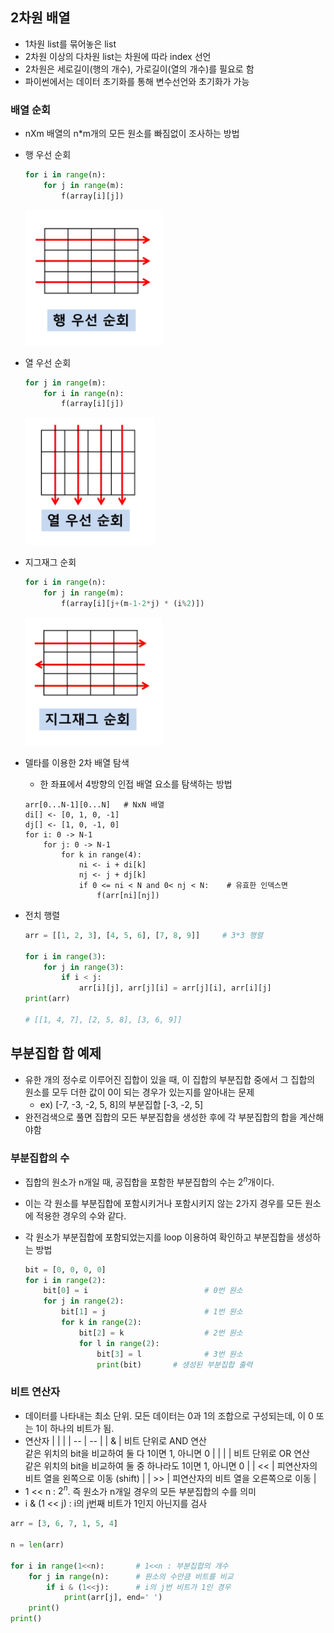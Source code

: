 ## 2차원 배열

- 1차원 list를 묶어놓은 list
- 2차원 이상의 다차원 list는 차원에 따라 index 선언
- 2차원은 세로길이(행의 개수), 가로길이(열의 개수)를 필요로 함
- 파이썬에서는 데이터 초기화를 통해 변수선언와 초기화가 가능

### 배열 순회

- nXm 배열의 n*m개의 모든 원소를 빠짐없이 조사하는 방법

- 행 우선 순회
    
    ```python
    for i in range(n):
    	for j in range(m):
    		f(array[i][j])   
    ```
    

    ![Untitled](./asset/row.png)

- 열 우선 순회
    
    ```python
    for j in range(m):
    	for i in range(n):
    		f(array[i][j])
    ```
    

    ![Untitled](./asset/column.png)

- 지그재그 순회
    
    ```python
    for i in range(n):
    	for j in range(m):
    		f(array[i][j+(m-1-2*j) * (i%2)])
    ```
    

    ![Untitled](./asset/zigzag.png)

- 델타를 이용한 2차 배열 탐색
    - 한 좌표에서 4방향의 인접 배열 요소를 탐색하는 방법
    
    ```
    arr[0...N-1][0...N]   # NxN 배열
    di[] <- [0, 1, 0, -1]
    dj[] <- [1, 0, -1, 0]
    for i: 0 -> N-1
    	for j: 0 -> N-1
    		for k in range(4):
    			ni <- i + di[k]
    			nj <- j + dj[k]
    			if 0 <= ni < N and 0< nj < N:    # 유효한 인덱스면
    				f(arr[ni][nj])
    ```
    

- 전치 행렬
    
    ```python
    arr = [[1, 2, 3], [4, 5, 6], [7, 8, 9]]     # 3*3 행렬
    
    for i in range(3):
        for j in range(3):
            if i < j:
                arr[i][j], arr[j][i] = arr[j][i], arr[i][j]
    print(arr)
    
    # [[1, 4, 7], [2, 5, 8], [3, 6, 9]]
    ```
    



## 부분집합 합 예제


- 유한 개의 정수로 이루어진 집합이 있을 때, 이 집합의 부분집합 중에서 그 집합의 원소를 모두 더한 값이 0이 되는 경우가 있는지를 알아내는 문제
    - ex) [-7, -3, -2, 5, 8]의 부분집합 [-3, -2, 5]
- 완전검색으로 풀면 집합의 모든 부분집합을 생성한 후에 각 부분집합의 합을 계산해야함

### 부분집합의 수

- 집합의 원소가 n개일 때, 공집합을 포함한 부분집합의 수는 $2^n$개이다.
- 이는 각 원소를 부분집합에 포함시키거나 포함시키지 않는 2가지 경우를 모든 원소에 적용한 경우의 수와 같다.
- 각 원소가 부분집합에 포함되었는지를 loop 이용하여 확인하고 부분집합을 생성하는 방법
    
    ```python
    bit = [0, 0, 0, 0]
    for i in range(2):
        bit[0] = i                          # 0번 원소
        for j in range(2):
            bit[1] = j                      # 1번 원소
            for k in range(2):
                bit[2] = k                  # 2번 원소
                for l in range(2):
                    bit[3] = l              # 3번 원소
                    print(bit)       # 생성된 부분집합 출력
    ```
    

### 비트 연산자

- 데이터를 나타내는 최소 단위. 모든 데이터는 0과 1의 조합으로 구성되는데, 이 0 또는 1이 하나의 비트가 됨.
- 연산자
    | | |
    | -- | -- |
    | & | 비트 단위로 AND 연산 <br>같은 위치의 bit을 비교하여 둘 다 1이면 1, 아니면 0 |
    | \| | 비트 단위로 OR 연산 <br>같은 위치의 bit을 비교하여 둘 중 하나라도 1이면 1, 아니면 0 |
    | << | 피연산자의 비트 열을 왼쪽으로 이동 (shift) |
    | >> | 피연산자의 비트 열을 오른쪽으로 이동 |
- 1 << n : $2^n$. 즉 원소가 n개일 경우의 모든 부분집합의 수를 의미
- i & (1 << j) : i의 j번째 비트가 1인지 아닌지를 검사

```python
arr = [3, 6, 7, 1, 5, 4]

n = len(arr)

for i in range(1<<n):       # 1<<n : 부분집합의 개수
    for j in range(n):      # 원소의 수만큼 비트를 비교
        if i & (1<<j):      # i의 j번 비트가 1인 경우
            print(arr[j], end=' ')
    print()
print()
```